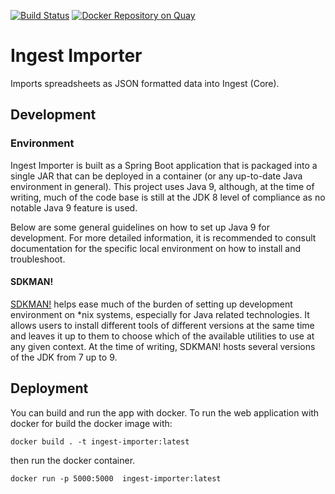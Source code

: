[![Build Status](https://travis-ci.org/HumanCellAtlas/ingest-importer.svg?branch=master)](https://travis-ci.org/HumanCellAtlas/ingest-importer)
[![Docker Repository on Quay](https://quay.io/repository/humancellatlas/ingest-importer/status "Docker Repository on Quay")](https://quay.io/repository/humancellatlas/ingest-importer)

# Ingest Importer

Imports spreadsheets as JSON formatted data into Ingest (Core).

## Development

### Environment

Ingest Importer is built as a Spring Boot application that is packaged into a single JAR that can
 be deployed in a container (or any up-to-date Java environment in general). This project uses 
 Java 9, although, at the time of writing, much of the code base is still at the JDK 8 level of 
 compliance as no notable Java 9 feature is used.
 
Below are some general guidelines on how to set up Java 9 for development. For more detailed information, it is recommended to consult documentation for the specific local environment on how to install and troubleshoot.

#### SDKMAN!

[SDKMAN!](http://sdkman.io/) helps ease much of the burden of setting up development environment on *nix systems, especially for Java related technologies. It allows users to install different tools of different versions at the same time and leaves it up to them to choose which of the available utilities to use at any given context. At the time of writing, SDKMAN! hosts several versions of the JDK from 7 up to 9.

## Deployment

You can build and run the app with docker. To run the web application with docker for build the docker image with: 

```
docker build . -t ingest-importer:latest
```

then run the docker container.

```
docker run -p 5000:5000  ingest-importer:latest
```